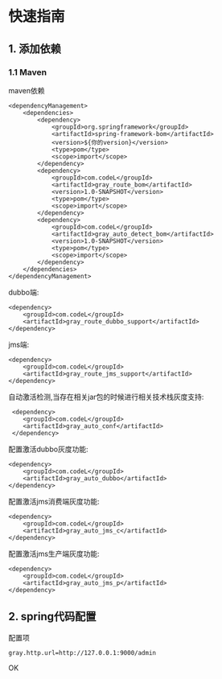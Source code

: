 # 快速指南 #

## 1. 添加依赖 ##

### 1.1 Maven ###

maven依赖

    <dependencyManagement>
        <dependencies>
            <dependency>
                <groupId>org.springframework</groupId>
                <artifactId>spring-framework-bom</artifactId>
                <version>${你的version}</version>
                <type>pom</type>
                <scope>import</scope>
            </dependency>    
            <dependency>
                <groupId>com.codeL</groupId>
                <artifactId>gray_route_bom</artifactId>
                <version>1.0-SNAPSHOT</version>
                <type>pom</type>
                <scope>import</scope>
            </dependency>
            <dependency>
                <groupId>com.codeL</groupId>
                <artifactId>gray_auto_detect_bom</artifactId>
                <version>1.0-SNAPSHOT</version>
                <type>pom</type>
                <scope>import</scope>
            </dependency>
        </dependencies>
    </dependencyManagement>


dubbo端:

    <dependency>
        <groupId>com.codeL</groupId>
        <artifactId>gray_route_dubbo_support</artifactId>
	</dependency>

jms端:

    <dependency>
        <groupId>com.codeL</groupId>
        <artifactId>gray_route_jms_support</artifactId>
    </dependency>


自动激活检测,当存在相关jar包的时候进行相关技术栈灰度支持:

     <dependency>
        <groupId>com.codeL</groupId>
        <artifactId>gray_auto_conf</artifactId>
     </dependency>    

配置激活dubbo灰度功能:

    <dependency>
        <groupId>com.codeL</groupId>
        <artifactId>gray_auto_dubbo</artifactId>
    </dependency>
    
配置激活jms消费端灰度功能:

    <dependency>
        <groupId>com.codeL</groupId>
        <artifactId>gray_auto_jms_c</artifactId>
    </dependency>
    
配置激活jms生产端灰度功能:

    <dependency>
        <groupId>com.codeL</groupId>
        <artifactId>gray_auto_jms_p</artifactId>
    </dependency>

## 2. spring代码配置 ##

配置项

    gray.http.url=http://127.0.0.1:9000/admin
    
OK
